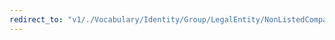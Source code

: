 ```yaml
---
redirect_to: "v1/./Vocabulary/Identity/Group/LegalEntity/NonListedCompany/../NonListedCompany.jsonld"
---
```

